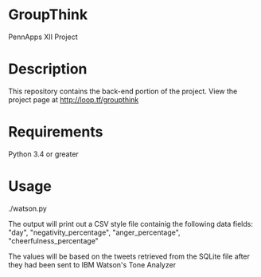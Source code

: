 # GroupThink
PennApps XII Project

# Description
This repository contains the back-end portion of the project.
View the project page at http://loop.tf/groupthink

# Requirements
Python 3.4 or greater

# Usage
./watson.py

The output will print out a CSV style file containig the following data fields:
"day", "negativity_percentage", "anger_percentage", "cheerfulness_percentage"

The values will be based on the tweets retrieved from the SQLite file after they had been sent to IBM Watson's Tone Analyzer
